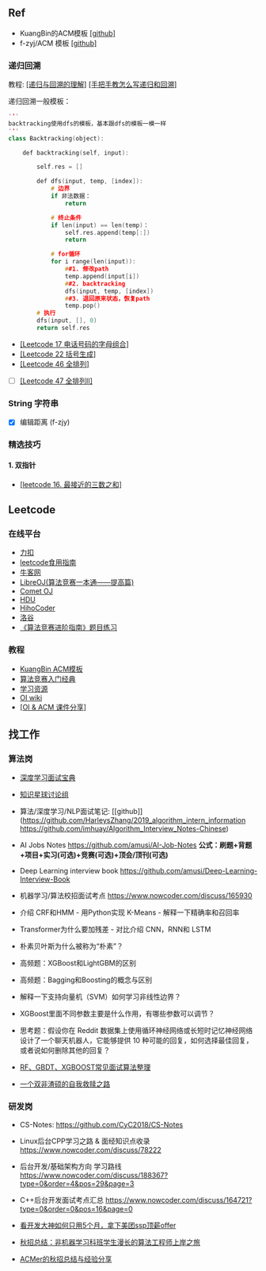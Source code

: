 

## Ref
- KuangBin的ACM模板 [[github]](https://github.com/kuangbin/ACM-ICPC)  
- f-zyj/ACM 模板 [[github]](https://github.com/f-zyj/ACM)


### 递归回溯
教程:  [[递归与回溯的理解]](https://cloud.tencent.com/developer/article/1434886)  [[手把手教怎么写递归和回溯]](https://leetcode-cn.com/circle/article/GV6eQ2/)   

递归回溯一般模板：
```cpp
'''
backtracking使用dfs的模板，基本跟dfs的模板一模一样
'''
class Backtracking(object):

    def backtracking(self, input):

        self.res = []

        def dfs(input, temp, [index]):
            # 边界
            if 非法数据：
                return

            # 终止条件
            if len(input) == len(temp)：
                self.res.append(temp[:])
                return

            # for循环
            for i range(len(input)):
                ##1. 修改path
                temp.append(input[i])
                ##2. backtracking
                dfs(input, temp, [index])
                ##3. 退回原来状态，恢复path
                temp.pop()
        # 执行
        dfs(input, [], 0)
        return self.res
```

- [[Leetcode 17 电话号码的字母组合]](https://leetcode-cn.com/problems/letter-combinations-of-a-phone-number/)
- [[Leetcode 22 括号生成]](https://leetcode-cn.com/problems/generate-parentheses/)
- [[Leetcode 46 全排列]](https://leetcode-cn.com/problems/permutations/)
- [ ] [[Leetcode 47 全排列II]](https://leetcode-cn.com/problems/permutations-ii/)  



### String 字符串  
- [x] 编辑距离 (f-zjy) 






### 精选技巧
#### 1. 双指针  
- [[leetcode 16. 最接近的三数之和]](https://leetcode-cn.com/problems/3sum-closest/)  


## Leetcode

### 在线平台   
- [力扣](https://leetcode-cn.com/problemset/all/)
- [leetcode食用指南](https://github.com/azl397985856/leetcode)
- [牛客网](https://www.nowcoder.com/)
- [LibreOJ(算法竞赛一本通——提高篇)](https://loj.ac)
- [Comet OJ](https://www.cometoj.com/contests)
- [HDU](http://acm.hdu.edu.cn/)
- [HihoCoder](https://hihocoder.com/)
- [洛谷](https://www.luogu.org/)
- [《算法竞赛进阶指南》题目练习](https://ac.nowcoder.com/acm/archive/oi-advance/problem)



### 教程  
- [KuangBin ACM模板](https://kuangbin.github.io/2018/08/01/ACM-template/#more)  
- [算法竞赛入门经典](https://github.com/dzsky/fucksky/blob/master/%E7%AE%97%E6%B3%95%E7%AB%9E%E8%B5%9B%E5%85%A5%E9%97%A8%E7%BB%8F%E5%85%B8%EF%BC%88%E7%AC%AC2%E7%89%88%EF%BC%89%20(%E7%AE%97%E6%B3%95%E8%89%BA%E6%9C%AF%E4%B8%8E%E4%BF%A1%E6%81%AF%E5%AD%A6%E7%AB%9E%E8%B5%9B).pdf) 
- [学习资源](https://oi-wiki.org/intro/resources/)  
- [OI wiki](https://oi-wiki.org/)
- [[OI & ACM 课件分享]](https://github.com/hzwer/shareOI)  


## 找工作


### 算法岗

- [深度学习面试宝典](https://github.com/amusi/Deep-Learning-Interview-Book)

- [知识星球讨论组](https://wx.zsxq.com/dweb2/index/group/init)

- 算法/深度学习/NLP面试笔记:
  [[github]](https://github.com/HarleysZhang/2019_algorithm_intern_information
  https://github.com/imhuay/Algorithm_Interview_Notes-Chinese)
- AI Jobs Notes
  https://github.com/amusi/AI-Job-Notes
  **公式：刷题+背题+项目+实习(可选)+竞赛(可选)+顶会/顶刊(可选)**
- Deep Learning interview book
  https://github.com/amusi/Deep-Learning-Interview-Book

- 机器学习/算法校招面试考点
  https://www.nowcoder.com/discuss/165930

- 介绍 CRF和HMM - 用Python实现 K-Means  - 解释一下精确率和召回率 
- Transformer为什么要加残差 - 对比介绍 CNN，RNN和 LSTM 
- 朴素贝叶斯为什么被称为“朴素”？ 
- 高频题：XGBoost和LightGBM的区别 
- 高频题：Bagging和Boosting的概念与区别 
- 解释一下支持向量机（SVM）如何学习非线性边界？ 
- XGBoost里面不同参数主要是什么作用，有哪些参数可以调节？ 
- 思考题：假设你在 Reddit 数据集上使用循环神经网络或长短时记忆神经网络设计了一个聊天机器人，它能够提供 10 种可能的回复，如何选择最佳回复，或者说如何删除其他的回复？

- [RF、GBDT、XGBOOST常见面试算法整理](https://zhuanlan.zhihu.com/p/85995153)



- [一个双非渣硕的自我救赎之路](https://www.nowcoder.com/discuss/328830?type=0&order=4&pos=1&page=4)




### 研发岗
- CS-Notes:
  https://github.com/CyC2018/CS-Notes
- Linux后台CPP学习之路 & 面经知识点收录
  https://www.nowcoder.com/discuss/78222

- 后台开发/基础架构方向 学习路线
  https://www.nowcoder.com/discuss/188367?type=0&order=4&pos=29&page=3

- C++后台开发面试考点汇总
  https://www.nowcoder.com/discuss/164721?type=0&order=0&pos=16&page=0

- [看开发大神如何只用5个月，拿下美团ssp顶薪offer](https://www.nowcoder.com/discuss/331574?toCommentId=4824987)

- [秋招总结：非机器学习科班学生漫长的算法工程师上岸之旅](https://www.nowcoder.com/discuss/326300)

- [ACMer的秋招总结与经验分享](https://www.nowcoder.com/discuss/338853?type=0&order=4&pos=10&page=2)









